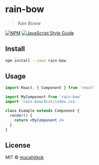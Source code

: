# rain-bow

> Rain Boww

[![NPM](https://img.shields.io/npm/v/rain-bow.svg)](https://www.npmjs.com/package/rain-bow) [![JavaScript Style Guide](https://img.shields.io/badge/code_style-standard-brightgreen.svg)](https://standardjs.com)

## Install

```bash
npm install --save rain-bow
```

## Usage

```jsx
import React, { Component } from 'react'

import MyComponent from 'rain-bow'
import 'rain-bow/dist/index.css'

class Example extends Component {
  render() {
    return <MyComponent />
  }
}
```

## License

MIT © [mucahitkok](https://github.com/mucahitkok)
